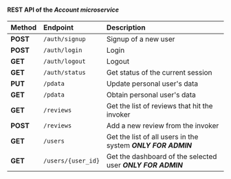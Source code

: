 #### REST API of the *Account microservice*

| **Method** | **Endpoint** | **Description** |
|:------------|:-------------|:----------------|
| **POST** | `/auth/signup` | Signup of a new user |
| **POST** | `/auth/login` | Login |
| **GET** | `/auth/logout` | Logout |
| **GET** | `/auth/status` | Get status of the current session |
| **PUT** | `/pdata` | Update personal user's data |
| **GET** | `/pdata` | Obtain personal user's data |
| **GET** | `/reviews` | Get the list of reviews that hit the invoker |
| **POST** | `/reviews` | Add a new review from the invoker  |
| **GET** | `/users` | Get the list of all users in the system **_ONLY FOR ADMIN_** |
| **GET** | `/users/{user_id}` | Get the dashboard of the selected user **_ONLY FOR ADMIN_** |


